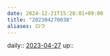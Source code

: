 ```yaml
---
date: 2024-12-21T15:28:01+09:00
title: "202304270038"
aliases: ロウ
---
```


daily:: [2023-04-27](/Daily_Note/2023-04-27.md)
up::

